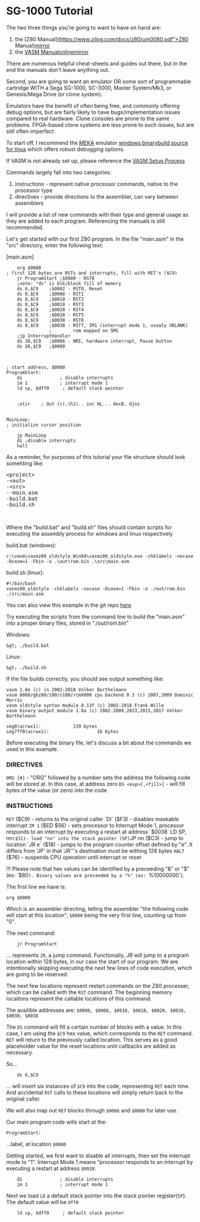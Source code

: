 # SG-1000 Tutorial


The two three things you're going to want to have on hand are:

1. the [Z80 Manual](https://www.zilog.com/docs/z80/um0080.pdf">Z80 Manual)[mirror](z80_manual.pdf)
2. the [VASM Manual](http://sun.hasenbraten.de/vasm/release/vasm.pdf)[online](http://sun.hasenbraten.de/vasm/release/vasm.html)[mirror](vasm_manual.pdf)

There are numerous helpful cheat-sheets and guides out there, but in the end the manuals don't leave anything out.

Second, you are going to want an emulator OR some sort of programmable cartridge WITH a Sega SG-1000, SC-3000, Master System/Mk3, or Genesis/Mega Drive (or clone system).

Emulators have the benefit of often being free, and commonly offering debug options, but are fairly likely to have bugs/implementation issues compared to real hardware. Clone consoles are prone to the same problems. FPGA-based clone systems are less prone to such issues, but are still often imperfect. 

To start off, I recommend the [MEKA](https://www.smspower.org/meka/) emulator [windows binary](https://www.smspower.org/meka/download.shtml)[build source for linux](https://github.com/ocornut/meka) which offers robust debugging options.

If VASM is not already set up, please reference the [VASM Setup Process](vasm.html)

Commands largely fall into two categories: 
1. instructions - represent native processor commands, native to the processor type
2. directives - provide directions to the assembler, can vary between assemblers

I will provide a list of new commands with their type and general usage as they are added to each program. Referencing the manuals is still recommended. 

Let's get started with our first Z80 program. In the file "main.asm" in the "src" directory, enter the following text:



[main.asm]
```
    org $0000
; first 128 bytes are RSTs and interrupts, fill with RET's ($C9)
    jr ProgramStart ;$0000 - RST0
    ;note: "ds" is blk/block fill of memory
    ds 6,$C9    ;$0002 - RST0, Reset
    ds 8,$C9    ;$0008 - RST1
    ds 8,$C9    ;$0010 - RST2
    ds 8,$C9    ;$0018 - RST3
    ds 8,$C9    ;$0020 - RST4
    ds 8,$C9    ;$0028 - RST5
    ds 8,$C9    ;$0030 - RST6
    ds 8,$C9    ;$0038 - RST7, IM1 (interrupt mode 1, usualy VBLANK)
                ;        rom mapped on SMS
    ;jp InterruptHandler
    ds 38,$C9   ;$0066 - NMI, hardware interrupt, Pause button
    ds 26,$C9   ;$0080



; start address, $0080
ProgramStart:
    di              ; disable interrupts
    im 1            ; interrupt mode 1
    ld sp, $dff0     ; default stack pointer


    ;otir    ; Out (c),(h1).. inc HL... decB, djnz


MainLoop:
; initialize cursor position

    jp MainLoop
    di ;disable interrupts
    halt
```

As a reminder, for purposes of this tutorial your file structure should look somehting like:
<p>
<pre>
&lt;project&gt;
-&lt;out&gt;
-&lt;src&gt;
--main.asm
-build.bat
-build.sh
</p>
</pre>
Where the "build.bat" and "build.sh" files should contain scripts for executing the assembly process for windows and linux respectively

build.bat (windows):
```
c:\vasm\vasmz80_oldstyle_Win64\vasmz80_oldstyle.exe -chklabels -nocase -Dvasm=1 -Fbin -o .\out\rom.bin .\src\main.asm
```
build.sh (linux):
```
#!/bin/bash
vasmz80_oldstyle -chklabels -nocase -Dvasm=1 -Fbin -o ./out/rom.bin ./src/main.asm
```
You can also view this example in the git repo <a href="">here</a>

Try executing the scripts from the command line to build the "main.asm" into a proper binary files, stored in "./out/rom.bin"

Windows:
```
&gt; ./build.bat
```
Linux:
```
&gt; ./build.sh
```
If the file builds correctly, you should see output something like:
```
vasm 1.8e (c) in 2002-2018 Volker Barthelmann                                 
vasm 8080/gbz80/z80/z180/rcmX000 cpu backend 0.3 (c) 2007,2009 Dominic Morris 
vasm oldstyle syntax module 0.13f (c) 2002-2018 Frank Wille                   
vasm binary output module 1.8a (c) 2002-2009,2013,2015,2017 Volker Barthelmann
                                                                              
seg0(acrwx1):            139 bytes                                            
seg7ff0(acrwx1):                  16 bytes                                    
```
Before executing the binary file, let's discuss a bit about the commands we used in this example. 


### DIRECTIVES

`ORG [#]` - "ORG" followed by a number sets the address the following code will be stored at. In this case, at address zero
`DS <exp>[,<fill>]` - will fill <exp> bytes of the <fill> value (or zero) into the code

### INSTRUCTIONS
`RET` ($C9) - returns to the original caller
`DI` ($F3) - disables maskable interrupt
`IM 1` ($ED $56) - sets processor to Interrupt Mode 1, processor responds to an interrupt by executing a restart at address `$0038`
`LD SP, nn` ($31)- load "nn" into the stack pointer (SP)
`JP nn</code> ($C3) - jump to location
`JR e` ($18) - jumps to the program counter offset defined by "e". It differs from 'JP' in that 'JR'''s destination must be withing 128 bytes
`HALT` ($76) - suspends CPU operation until interrupt or reset

!!! Please note that hex values can be identified by a preceeding "&" or "$" (ex: `$80`). Binary values are preceeded by a "%" (ex: `%10000000`). 

The first line we have is:
```
org $0000
```
Which is an assembler directing, telling the assembler "the following code will start at this location", `$0000` being the very first line, counting up from "0".

The next command:
```
    jr ProgramStart
```
... represents `JR`, a jump command. Functionally, JR will jump to a program location within 128 bytes, in our case the start of our program. We are intentionally skipping executing the next few lines of code execution, which are going to be reserved. 

The next few locations represent restart commands on the Z80 processer, which can be called with the `RST` command. The beginning memory locaitons represent the callable locations of this command. 

The availible addresses are:
`$0000, $0008, $0010, $0018, $0020, $0028, $0030, $0038`

The `DS` command will fill a certain number of blocks with a value. In this case, I am using the `$C9` hex value, which corresponds to the `RET` command. `RET` will return to the previously called location. This serves as a good placeholder value for the reset locations until callbacks are added as necessary. 

So...
```
    ds 6,$C9
```
... will insert six instances of `$C9` into the code, representing `RET` each time. And accidental `RST` calls to these locations will simply return back to the original caller. 

We will also map out `RET` blocks through `$0066` and `$0080` for later use.

Our main program code wills start at the:
```
ProgramStart:
```

...label, at location `$0080`

Getting started, we first want to disable all interrupts, then set the interrupt mode to "1". Interrupt Mode 1 means "processor responds to an interrupt by executing a restart at address `$0038`.

```
    di              ; disable interrupts    
    im 1            ; interrupt mode 1      
```

Next we load `LD` a default stack pointer into the stack pointer register(`SP`). The default value will be `dff0`

```
    ld sp, $dff0     ; default stack pointer
```



